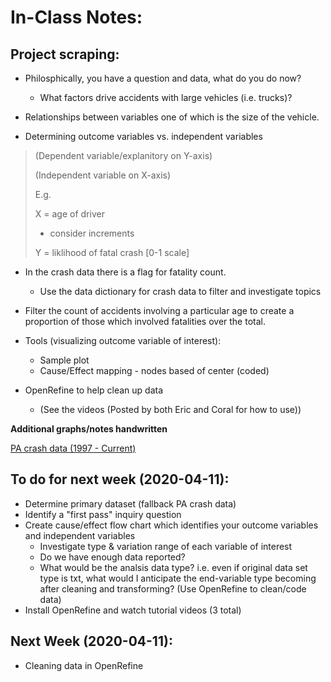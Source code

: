 
# In-Class Notes:

## Project scraping:

* Philosphically, you have a question and data,
what do you do now?
   - What factors drive accidents with large vehicles (i.e. trucks)?

* Relationships between variables one of which is the size of the 
vehicle.
* Determining outcome variables vs. independent variables

> (Dependent variable/explanitory on Y-axis)
>
> (Independent variable on X-axis)
>
> E.g.
>
> X = age of driver
> 	- consider increments
>
> Y = liklihood of fatal crash [0-1 scale]

* In the crash data there is a flag for fatality count.
	- Use the data dictionary for crash data to filter
	and investigate topics

* Filter the count of accidents involving a particular age to create a proportion of those which involved fatalities over the total.

* Tools (visualizing outcome variable of interest):
	- Sample plot
	- Cause/Effect mapping - nodes based of center (coded)

* OpenRefine to help clean up data
	- (See the videos (Posted by both Eric and Coral for how to use))

**Additional graphs/notes handwritten**

[PA crash data (1997 - Current)](https://data.pa.gov/Public-Safety/Crash-Incident-Details-CY-1997-Current-Annual-Coun/dc5b-gebx)

## To do for next week (2020-04-11):

* Determine primary dataset (fallback PA crash data)
* Identify a "first pass" inquiry question
* Create cause/effect flow chart which identifies your outcome variables and independent variables
    - Investigate type & variation range of each variable of interest
    - Do we have enough data reported?
    - What would be the analsis data type? i.e. even if original data set type is txt, what would I anticipate the end-variable type becoming after cleaning and transforming? (Use OpenRefine to clean/code data)
* Install OpenRefine and watch tutorial videos (3 total)

## Next Week (2020-04-11):

* Cleaning data in OpenRefine


